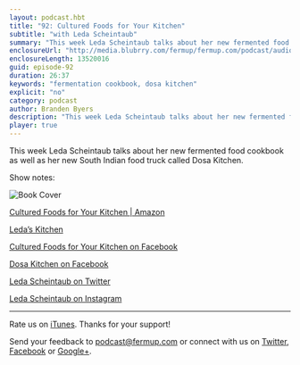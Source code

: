 ```yaml
---
layout: podcast.hbt
title: "92: Cultured Foods for Your Kitchen"
subtitle: "with Leda Scheintaub"
summary: "This week Leda Scheintaub talks about her new fermented food cookbook as well as her new South Indian food truck called Dosa Kitchen."
enclosureUrl: "http://media.blubrry.com/fermup/fermup.com/podcast/audio/fermup-92.mp3"
enclosureLength: 13520016
guid: episode-92
duration: 26:37
keywords: "fermentation cookbook, dosa kitchen"
explicit: "no"
category: podcast
author: Branden Byers
description: "This week Leda Scheintaub talks about her new fermented food cookbook as well as her new South Indian food truck called Dosa Kitchen."
player: true
---
```

This week Leda Scheintaub talks about her new fermented food cookbook as well as her new South Indian food truck called Dosa Kitchen.

Show notes:

![Book Cover](/images/fermup-92-leda-scheintaub.jpg "FermUp 92: Cultured Foods for Your Kitchen")

[Cultured Foods for Your Kitchen | Amazon](http://www.amazon.com/exec/obidos/ASIN/0789327457/fermup-20)

[Leda’s Kitchen](http://ledaskitchen.com/)

[Cultured Foods for Your Kitchen on Facebook](https://www.facebook.com/CulturedFoodsforYourKitchen)

[Dosa Kitchen on Facebook](https://www.facebook.com/pages/Dosa-Kitchen/706974266015912)

[Leda Scheintaub on Twitter](https://twitter.com/LedasKitchen)

[Leda Scheintaub on Instagram](http://instagram.com/LedasKitchen)

---

Rate us on [iTunes](http://itunes.apple.com/podcast/fermup-fermented-food-podcast/id593958494). Thanks for your support!

Send your feedback to <a href="mailto:podcast@fermup.com">podcast@fermup.com</a> or connect with us on [Twitter](https://twitter.com/fermup), [Facebook](http://www.facebook.com/fermup) or [Google+](https://google.com/+fermup).
